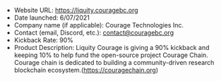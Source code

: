 - Website URL: https://liquity.couragebc.org
- Date launched: 6/07/2021
- Company name (if applicable): Courage Technologies Inc.
- Contact (email, Discord, etc.): contact@couragebc.org
- Kickback Rate: 90%
- Product Description: Liquity Courage is giving a 90% kickback and keeping 10% to help fund the open-source project Courage Chain.
  Courage chain is dedicated to building a community-driven research blockchain ecosystem.(https://couragechain.org) 
